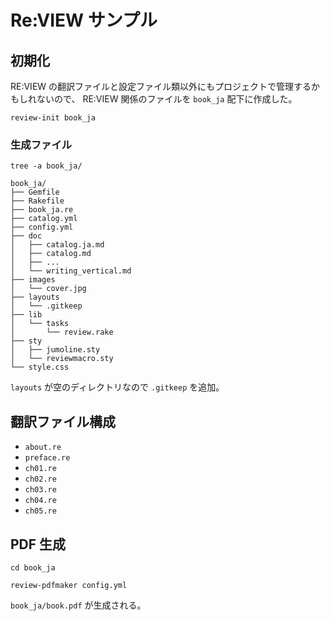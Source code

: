 # Re:VIEW サンプル


## 初期化

RE:VIEW の翻訳ファイルと設定ファイル類以外にもプロジェクトで管理するかもしれないので、
RE:VIEW 関係のファイルを `book_ja` 配下に作成した。

`review-init book_ja`

### 生成ファイル

`tree -a book_ja/`

```
book_ja/
├── Gemfile
├── Rakefile
├── book_ja.re
├── catalog.yml
├── config.yml
├── doc
│   ├── catalog.ja.md
│   ├── catalog.md
│   ├── ...
│   └── writing_vertical.md
├── images
│   └── cover.jpg
├── layouts
│   └── .gitkeep
├── lib
│   └── tasks
│       └── review.rake
├── sty
│   ├── jumoline.sty
│   └── reviewmacro.sty
└── style.css
```

`layouts` が空のディレクトリなので `.gitkeep` を追加。


## 翻訳ファイル構成

- `about.re`
- `preface.re`
- `ch01.re`
- `ch02.re`
- `ch03.re`
- `ch04.re`
- `ch05.re`


## PDF 生成

`cd book_ja`

`review-pdfmaker config.yml`

`book_ja/book.pdf` が生成される。
